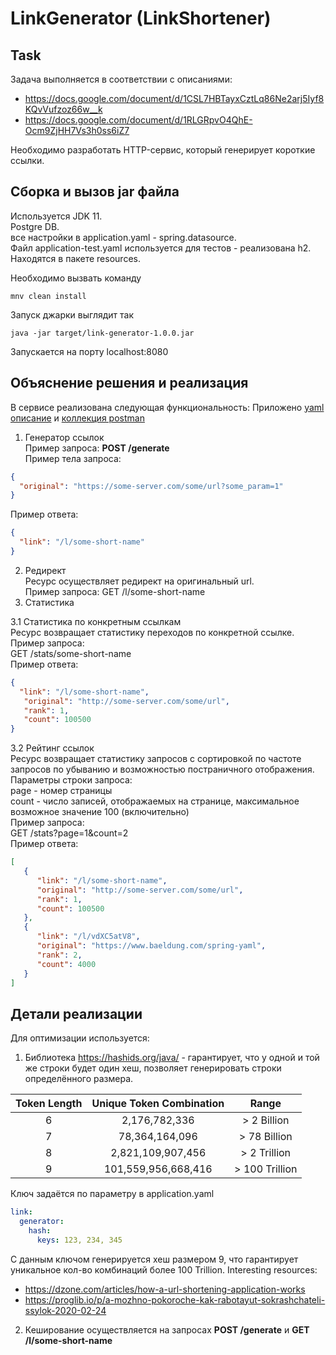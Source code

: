 # LinkGenerator (LinkShortener)

## Task

Задача выполняется в соответствии с описаниями:

* https://docs.google.com/document/d/1CSL7HBTayxCztLq86Ne2arj5Iyf8KQvVufzoz66w__k
* https://docs.google.com/document/d/1RLGRpvO4QhE-Ocm9ZjHH7Vs3h0ss6iZ7

Необходимо разработать HTTP-сервис, который генерирует короткие ссылки.

## Сборка и вызов jar файла

Используется JDK 11.  
Postgre DB.  
все настройки в application.yaml - spring.datasource.   
Файл application-test.yaml используется для тестов - реализована h2.
Находятся в пакете resources.

Необходимо вызвать команду

```
mnv clean install
```

Запуск джарки выглядит так

```
java -jar target/link-generator-1.0.0.jar
```
Запускается на порту localhost:8080

## Объяснение решения и реализация

В сервисе реализована следующая функциональность:
Приложено [yaml описание](doc/openapi.yaml) и [коллекция postman](doc/Link%20generator.postman_collection.json) 
1. Генератор ссылок  
Пример запроса: **POST /generate**  
Пример тела запроса:

```json
{
  "original": "https://some-server.com/some/url?some_param=1"
}
```
Пример ответа:
```json
{
  "link": "/l/some-short-name"
}
```
2. Редирект  
Ресурс осуществляет редирект на оригинальный url.  
Пример запроса:
GET /l/some-short-name
3. Статистика  

3.1 Статистика по конкретным ссылкам  
Ресурс возвращает статистику переходов по конкретной ссылке.  
Пример запроса:  
GET /stats/some-short-name  
Пример ответа:
```json
{
  "link": "/l/some-short-name",
   "original": "http://some-server.com/some/url",
   "rank": 1,
   "count": 100500
}
```
3.2 Рейтинг ссылок  
Ресурс возвращает статистику запросов с сортировкой по частоте запросов по убыванию и возможностью постраничного отображения.  
Параметры строки запроса:  
page - номер страницы  
count - число записей, отображаемых на странице, максимальное возможное значение 100 (включительно)  
Пример запроса:  
GET /stats?page=1&count=2  
Пример ответа:
```json
[
   {
      "link": "/l/some-short-name",
      "original": "http://some-server.com/some/url",
      "rank": 1,
      "count": 100500
   },
   {
      "link": "/l/vdXC5atV8",
      "original": "https://www.baeldung.com/spring-yaml",
      "rank": 2,
      "count": 4000
   }
]
```

## Детали реализации
Для оптимизации используется:
1) Библиотека https://hashids.org/java/ - гарантирует, что у одной и той же строки будет один хеш, позволяет генерировать строки определённого размера.

| Token Length  | Unique Token Combination |     Range      |
|:-------------:|:------------------------:|:--------------:|
|       6       |      2,176,782,336       |  > 2 Billion   |
|       7       |      78,364,164,096      |  > 78 Billion  |
|       8       |    2,821,109,907,456     |  > 2 Trillion  |
|       9       |   101,559,956,668,416    | > 100 Trillion |

Ключ задаётся по параметру в application.yaml
```yaml
link:
  generator:
    hash:
      keys: 123, 234, 345
```
С данным ключом генерируется хеш размером 9, что гарантирует уникальное кол-во комбинаций более 100 Trillion.
Interesting resources:
* https://dzone.com/articles/how-a-url-shortening-application-works
* https://proglib.io/p/a-mozhno-pokoroche-kak-rabotayut-sokrashchateli-ssylok-2020-02-24
2) Кеширование осуществляется на запросах **POST /generate** и **GET /l/some-short-name**

